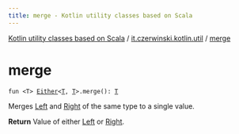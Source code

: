 ```yaml
---
title: merge - Kotlin utility classes based on Scala
---
```


[Kotlin utility classes based on Scala](../index.html) / [it.czerwinski.kotlin.util](index.html) / [merge](./merge.html)

# merge

`fun <T> `[`Either`](-either/index.html)`<`[`T`](merge.html#T)`, `[`T`](merge.html#T)`>.merge(): `[`T`](merge.html#T)

Merges [Left](-left/index.html) and [Right](-right/index.html) of the same type to a single value.

**Return**
Value of either [Left](-left/index.html) or [Right](-right/index.html).

